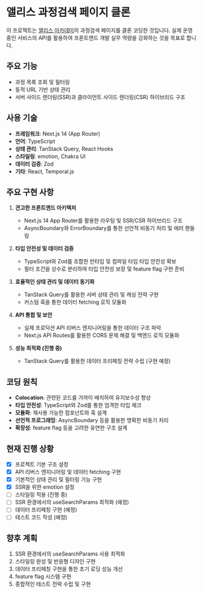 # 앨리스 과정검색 페이지 클론

이 프로젝트는 [앨리스 아카데미](https://academy.elice.io)의 과정검색 페이지를 클론 코딩한 것입니다. 실제 운영 중인 서비스의 API를 활용하여 프론트엔드 개발 실무 역량을 강화하는 것을 목표로 합니다.

## 주요 기능

- 과정 목록 조회 및 필터링
- 동적 URL 기반 상태 관리
- 서버 사이드 렌더링(SSR)과 클라이언트 사이드 렌더링(CSR) 하이브리드 구조

## 사용 기술

- **프레임워크**: Next.js 14 (App Router)
- **언어**: TypeScript
- **상태 관리**: TanStack Query, React Hooks
- **스타일링**: emotion, Chakra UI
- **데이터 검증**: Zod
- **기타**: React, Temporal.js

## 주요 구현 사항

1. **견고한 프론트엔드 아키텍처**
   - Next.js 14 App Router를 활용한 라우팅 및 SSR/CSR 하이브리드 구조
   - AsyncBoundary와 ErrorBoundary를 통한 선언적 비동기 처리 및 에러 핸들링

2. **타입 안전성 및 데이터 검증**
   - TypeScript와 Zod를 조합한 런타임 및 컴파일 타임 타입 안전성 확보
   - 필터 조건을 상수로 분리하여 타입 안전성 보장 및 feature flag 구현 준비

3. **효율적인 상태 관리 및 데이터 동기화**
   - TanStack Query를 활용한 서버 상태 관리 및 캐싱 전략 구현
   - 커스텀 훅을 통한 데이터 fetching 로직 모듈화

4. **API 통합 및 보안**
   - 실제 프로덕션 API 리버스 엔지니어링을 통한 데이터 구조 파악
   - Next.js API Routes를 활용한 CORS 문제 해결 및 백엔드 로직 모듈화

5. **성능 최적화 (진행 중)**
   - TanStack Query를 활용한 데이터 프리페칭 전략 수립 (구현 예정)

## 코딩 원칙

- **Colocation**: 관련된 코드를 가까이 배치하여 유지보수성 향상
- **타입 안전성**: TypeScript와 Zod를 통한 엄격한 타입 체크
- **모듈화**: 재사용 가능한 컴포넌트와 훅 설계
- **선언적 프로그래밍**: AsyncBoundary 등을 활용한 명확한 비동기 처리
- **확장성**: feature flag 등을 고려한 유연한 구조 설계

## 현재 진행 상황

- [x] 프로젝트 기본 구조 설정
- [x] API 리버스 엔지니어링 및 데이터 fetching 구현
- [x] 기본적인 상태 관리 및 필터링 기능 구현
- [x] SSR을 위한 emotion 설정
- [ ] 스타일링 적용 (진행 중)
- [ ] SSR 환경에서의 useSearchParams 최적화 (예정)
- [ ] 데이터 프리페칭 구현 (예정)
- [ ] 테스트 코드 작성 (예정)

## 향후 계획

1. SSR 환경에서의 useSearchParams 사용 최적화
2. 스타일링 완성 및 반응형 디자인 구현
3. 데이터 프리페칭 구현을 통한 초기 로딩 성능 개선
4. feature flag 시스템 구현
5. 종합적인 테스트 전략 수립 및 구현
